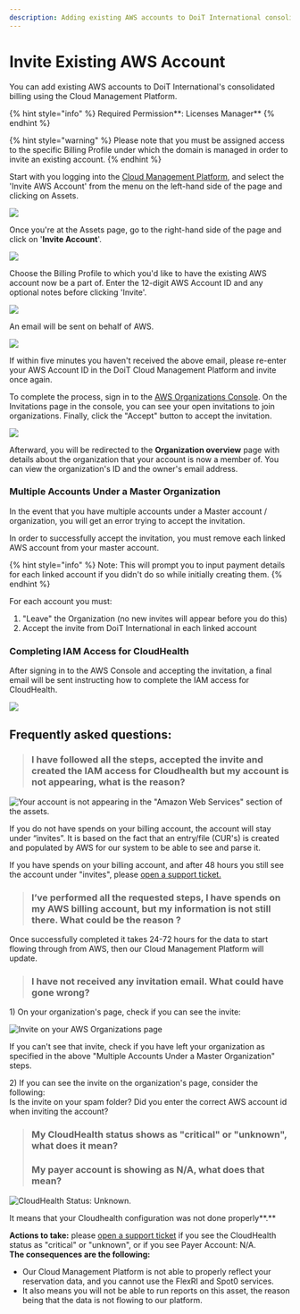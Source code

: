 ```yaml
---
description: Adding existing AWS accounts to DoiT International consolidated billing
---
```


# Invite Existing AWS Account

You can add existing AWS accounts to DoiT International's consolidated billing using the Cloud Management Platform.

{% hint style="info" %}
Required Permission**: Licenses Manager**
{% endhint %}

{% hint style="warning" %}
Please note that you must be assigned access to the specific Billing Profile under which the domain is managed in order to invite an existing account.
{% endhint %}

Start with you logging into the [Cloud Management Platform](https://app.doit-intl.com), and select the 'Invite AWS Account' from the menu on the left-hand side of the page and clicking on Assets.

![](../.gitbook/assets/assets-icon-1-%20%284%29%20%285%29%20%281%29.png)

Once you're at the Assets page, go to the right-hand side of the page and click on '**Invite Account**'.

![](../.gitbook/assets/aws-invite-tab.png)

Choose the Billing Profile to which you'd like to have the existing AWS account now be a part of. Enter the 12-digit AWS Account ID and any optional notes before clicking 'Invite'.

![](../.gitbook/assets/aws-id.png)

An email will be sent on behalf of AWS.

![](../.gitbook/assets/invite-aws.png)

If within five minutes you haven't received the above email, please re-enter your AWS Account ID in the DoiT Cloud Management Platform and invite once again. 

To complete the process, sign in to the [AWS Organizations Console](https://console.aws.amazon.com/organizations/). On the Invitations page in the console, you can see your open invitations to join organizations. Finally, click the "Accept" button to accept the invitation.

![](../.gitbook/assets/cint_aws_invitation3.png)

Afterward, you will be redirected to the **Organization overview** page with details about the organization that your account is now a member of. You can view the organization's ID and the owner's email address.

### Multiple Accounts Under a Master Organization

In the event that you have multiple accounts under a Master account / organization, you will get an error trying to accept the invitation.

In order to successfully accept the invitation, you must remove each linked AWS account from your master account.

{% hint style="info" %}
Note: This will prompt you to input payment details for each linked account if you didn't do so while initially creating them.
{% endhint %}

For each account you must:

1. "Leave" the Organization \(no new invites will appear before you do this\)
2. Accept the invite from DoiT International in each linked account

### Completing IAM Access for CloudHealth

After signing in to the AWS Console and accepting the invitation, a final email will be sent instructing how to complete the IAM access for CloudHealth.

![](../.gitbook/assets/iam-last-steps.png)

## Frequently asked questions: 

> ### **I have followed all the steps, accepted the invite and created the IAM access for Cloudhealth but my account is not appearing, what is the reason?**

![Your account is not appearing in the &quot;Amazon Web Services&quot; section of the assets.](../.gitbook/assets/image%20%2875%29.png)

If you do not have spends on your billing account, the account  will stay under “invites”. It is based on the fact that an entry/file \(CUR's\) is created and populated by AWS for our system to be able to see and parse it.

If you have spends on your billing account, and after 48 hours you still see the account under "invites", please [open a support ticket.](https://help.doit-intl.com/tickets/open-a-new-support-request) 



> ### **I’ve performed all the requested steps, I have spends on my AWS billing account, but my information is not still there. What could be the reason ?**

Once successfully completed it takes 24-72 hours for the data to start flowing through from AWS, then our Cloud Management Platform will update. 



> ### **I have not received any invitation email. What could have gone wrong?**

1\) On your organization's page, check if you can see the invite: 

![Invite on your AWS Organizations page ](../.gitbook/assets/image%20%2872%29.png)

If you can't see that invite, check if you have left your organization as specified in the above "Multiple Accounts Under a Master Organization" steps. 

2\) If you can see the invite on the organization's page, consider the following:  
Is the invite on your spam folder? Did you enter the correct AWS account id when inviting the account?



> ### **My CloudHealth status shows as "critical" or "unknown", what does it mean?** 
>
> ### **My payer account is showing as N/A, what does that mean?**

![CloudHealth Status: Unknown.](../.gitbook/assets/image%20%2873%29.png)

  
It means that your Cloudhealth configuration was not done properly**.**

**Actions to take:** please [open a support ticket](https://help.doit-intl.com/tickets/open-a-new-support-request) if you see the  CloudHealth status as "critical" or "unknown", or if you see Payer Account: N/A.  
**The consequences are the following:** 

* Our Cloud Management Platform is not able to properly reflect your reservation data, and you cannot use the FlexRI and Spot0 services. 
* It also means you will not be able to run reports on this asset, the reason being that the data is not flowing to our platform. 

